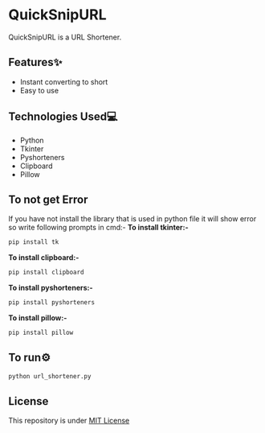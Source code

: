 # QuickSnipURL
QuickSnipURL is a URL Shortener.

## Features✨
- Instant converting to short
- Easy to use

## Technologies Used💻
- Python
- Tkinter
- Pyshorteners
- Clipboard
- Pillow

## To not get Error
If you have not install the library that is used in python file it will show error so write following prompts in cmd:-
**To install tkinter:-**
```bash
pip install tk
```

**To install clipboard:-**
```bash
pip install clipboard
```

**To install pyshorteners:-**
```bash
pip install pyshorteners
```

**To install pillow:-**
```bash
pip install pillow
```

## To run⚙️
```bash
python url_shortener.py
```

## License
This repository is under [MIT License](https://github.com/Harshit2012/QuickSnipURL/blob/main/LICENSE)
